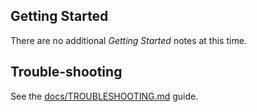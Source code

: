 ## Getting Started

There are no additional _Getting Started_ notes at this time.

## Trouble-shooting

See the [docs/TROUBLESHOOTING.md](TROUBLESHOOTING.md) guide.
